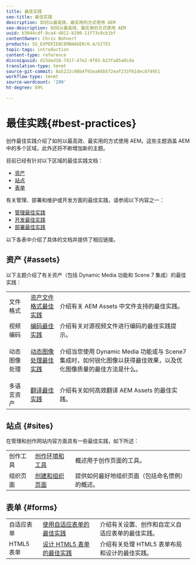 ```yaml
---
title: 最佳实践
seo-title: 最佳实践
description: 如何以最高效、最实用的方式使用 AEM
seo-description: 如何以最高效、最实用的方式使用 AEM
uuid: b3044cdf-8ca4-4012-b290-11f73c0cb1bf
contentOwner: Chris Bohnert
products: SG_EXPERIENCEMANAGER/6.4/SITES
topic-tags: introduction
content-type: reference
discoiquuid: d15ded18-7417-47e2-9783-b23fa05a0cda
translation-type: tm+mt
source-git-commit: 8a5222c98b4f93ea86b572eaf233f61dec074951
workflow-type: tm+mt
source-wordcount: '299'
ht-degree: 89%

---
```



# 最佳实践{#best-practices}

创作最佳实践介绍了如何以最高效、最实用的方式使用 AEM。这些主题涵盖 AEM 中的多个区域，此外还将不断增加新的主题。

目前已经有针对以下区域的最佳实践文档：

* [资产](#assets)
* [站点](#sites)
* [表单](#forms)

有关管理、部署和维护或开发方面的最佳实践，请参阅以下内容之一：

* [管理最佳实践](/help/sites-administering/administer-best-practices.md)
* [开发最佳实践](/help/sites-developing/best-practices.md)
* [部署最佳实践](/help/sites-deploying/best-practices.md)

以下各表中介绍了具体的文档并提供了相应链接。

## 资产 {#assets}

以下主题介绍了有关资产（包括 Dynamic Media 功能和 Scene 7 集成）的最佳实践：

<table> 
 <tbody>
  <tr>
   <td>文件格式</td> 
   <td><a href="/help/assets/assets-file-format-best-practices.md">资产文件格式最佳实践</a></td> 
   <td>介绍有关 AEM Assets 中文件支持的最佳实践。</td> 
  </tr>
  <tr>
   <td>视频编码</td> 
   <td><a href="/help/assets/video.md#best-practices-for-encoding-videos">编码最佳实践</a></td> 
   <td>介绍有关对源视频文件进行编码的最佳实践提示。</td> 
  </tr>
  <tr>
   <td>动态图像处理</td> 
   <td><a href="/help/assets/best-practices-for-optimizing-the-quality-of-your-images.md">动态图像处理最佳实践</a></td> 
   <td><p>介绍当您使用 Dynamic Media 功能或与 Scene7 集成时，如何锐化图像以获得最佳效果，以及优化图像质量的最佳方法是什么。 </p> </td> 
  </tr>
  <tr>
   <td>多语言资产</td> 
   <td><a href="/help/assets/best-practices-for-translating-assets-efficiently.md">翻译最佳实践</a></td> 
   <td>介绍有关如何高效翻译 AEM Assets 的最佳实践。</td> 
  </tr>
 </tbody>
</table>

## 站点 {#sites}

在管理和创作网站内容方面具有一些最佳实践，如下所述：

|  |  |  |
|---|---|---|
| 创作工具 | [创作环境和工具](/help/sites-authoring/author-environment-tools.md) | 概述用于创作页面的工具。 |
| 组织页面 | [创建和组织页面](/help/sites-authoring/managing-pages.md) | 提供如何最好地组织页面（包括命名惯例）的概述。 |

## 表单 {#forms}

|  |  |  |
|---|---|---|
| 自适应表单 | [使用自适应表单的最佳实践](/help/forms/using/adaptive-forms-best-practices.md) | 介绍有关设置、创作和自定义自适应表单的最佳实践。 |
| HTML5 表单 | [设计 HTML5 表单的最佳实践](/help/forms/using/best-practices-for-html5-forms.md) | 介绍有关处理 HTML5 表单布局和设计的最佳实践。 |